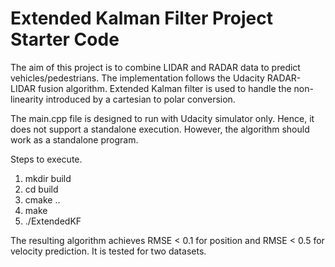# Extended Kalman Filter Project Starter Code
The aim of this project is to combine LIDAR and RADAR data to predict vehicles/pedestrians.
The implementation follows the Udacity RADAR-LIDAR fusion algorithm. Extended Kalman filter
is used to handle the non-linearity introduced by a cartesian to polar conversion.

The main.cpp file is designed to run with Udacity simulator only. Hence, it does not support
a standalone execution. However, the algorithm should work as a standalone program.

Steps to execute.
1. mkdir build
2. cd build
3. cmake ..
4. make
5. ./ExtendedKF

The resulting algorithm achieves RMSE < 0.1 for position and RMSE < 0.5 for velocity prediction.
It is tested for two datasets.
